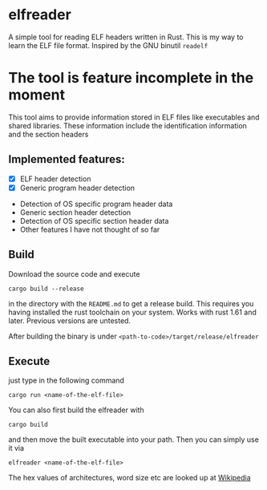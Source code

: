 # elfreader

A simple tool for reading ELF headers written in Rust. This is my way to learn the ELF file format.
Inspired by the GNU binutil `readelf`

# The tool is feature incomplete in the moment

This tool aims to provide information stored in ELF files like executables and shared libraries. 
These information include the identification information and the section headers

## Implemented features:
- [x] ELF header detection
- [x] Generic program header detection
- Detection of OS specific program header data
- Generic section header detection
- Detection of OS specific section header data
- Other features I have not thought of so far

## Build

Download the source code and execute

```cargo build --release```

in the directory with the `README.md` to get a release build. This requires you having installed the rust toolchain on your system.
Works with rust 1.61 and later. Previous versions are untested.

After building the binary is under `<path-to-code>/target/release/elfreader`
## Execute
just type in the following command

```cargo run <name-of-the-elf-file>```

You can also first build the elfreader with

```cargo build```

and then move the built executable into your path. Then you can simply use it via

```elfreader <name-of-the-elf-file>```

The hex values of architectures, word size etc are looked up at [Wikipedia](https://en.wikipedia.org/wiki/Executable_and_Linkable_Format)